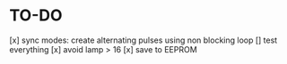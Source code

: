 # TO-DO
[x] sync modes: create alternating pulses using non blocking loop
[] test everything
[x] avoid lamp > 16
[x] save to EEPROM